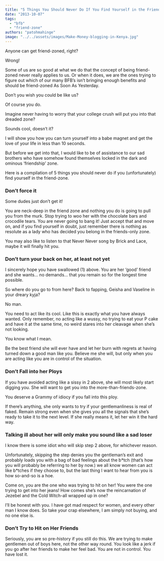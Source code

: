 ```yaml
---
title: "5 Things You Should Never Do If You Find Yourself in the Friend-Zone"
date: "2013-10-07"
tags: 
  - "bfb"
  - "friend-zone"
authors: "patohmahinge"
image: "../../assets/images/Make-Money-blogging-in-Kenya.jpg"
---
```


Anyone can get friend-zoned, right?

Wrong!

Some of us are so good at what we do that the concept of being friend-zoned never really applies to us. Or when it does, we are the ones trying to figure out which<!--more--> of our many BFB’s isn’t bringing enough benefits and should be friend-zoned As Soon As Yesterday.

Don’t you wish you could be like us?

Of course you do.

Imagine never having to worry that your college crush will put you into that dreaded zone?

Sounds cool, doesn’t it?

I will show you how you can turn yourself into a babe magnet and get the love of your life in less than 10 seconds.

But before we get into that, I would like to be of assistance to our sad brothers who have somehow found themselves locked in the dark and ominous ‘friendship’ zone.

Here is a compilation of 5 things you should never do if you (unfortunately) find yourself in the friend-zone.

### Don’t force it

Some dudes just don’t get it!

You are neck-deep in the friend zone and nothing you do is going to pull you from the murk. Stop trying to woo her with the chocolate bars and crocodile tears. You are never going to bang it! Just accept that and move on, and if you find yourself in doubt, just remember there is nothing as resolute as a lady who has decided you belong in the friends-only zone.

You may also like to listen to that Never Never song by Brick and Lace, maybe it will finally hit you.

### Don’t turn your back on her, at least not yet

I sincerely hope you have swallowed (1) above. You are her ‘good’ friend and she wants… no demands… that you remain so for the longest time possible.

So where do you go to from here? Back to fapping, Geisha and Vaseline in your dreary kyja?

No man.

You need to act like its cool. Like this is exactly what you have always wanted. Only remember, no acting like a wussy, no trying to eat your P cake and have it at the same time, no weird stares into her cleavage when she’s not looking.

You know what I mean.

Be the best friend she will ever have and let her burn with regrets at having turned down a good man like you. Believe me she will, but only when you are acting like you are in control of the situation.

### Don’t Fall into her Ploys

If you have avoided acting like a sissy in 2 above, she will most likely start digging you. She will want to get you into the more-than-friends-zone.

You deserve a Grammy of idiocy if you fall into this ploy.

If there’s anything, she only wants to try if your gentlemanliness is real of faked. Remain strong even when she gives you all the signals that she’s ready to take it to the next level. If she really means it, let her win it the hard way.

### Talking ill about her will only make you sound like a sad loser

I know there is some idiot who will skip step 2 above, for whichever reason.

Unfortunately, skipping the step denies you the gentleman’s exit and probably loads you with a bag of bad feelings about the b\*tch (that’s how you will probably be referring to her by now.) we all know women can act like b\*tches if they choose to, but the last thing I want to hear from you is how so-and-so is a hoe.

Come on, you are the one who was trying to hit on her! You were the one trying to get into her jeans! How comes she’s now the reincarnation of Jezebel and the Cold Witch-all wrapped up in one?

I’ll be honest with you. I have got mad respect for women, and every other man I know does. So take your crap elsewhere, I am simply not buying, and no one else is.

### Don’t Try to Hit on Her Friends

Seriously, you are so pre-history if you still do this. We are trying to make gentlemen out of boys here, not the other way round. You look like a jerk if you go after her friends to make her feel bad. You are not in control. You have lost it.
